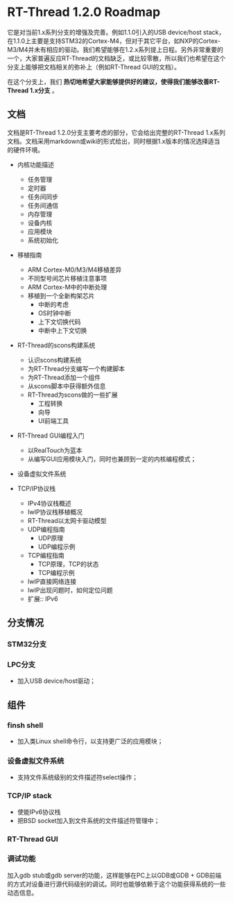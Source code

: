 # RT-Thread 1.2.0 Roadmap #
它是对当前1.x系列分支的增强及完善。例如1.1.0引入的USB device/host stack，在1.1.0上主要是支持STM32的Cortex-M4，但对于其它平台，如NXP的Cortex-M3/M4并未有相应的驱动。我们希望能够在1.2.x系列提上日程。另外非常重要的一个，大家普遍反应RT-Thread的文档缺乏，或比较零散，所以我们也希望在这个分支上能够把文档相关的弥补上（例如RT-Thread GUI的文档）。

在这个分支上，我们 **热切地希望大家能够提供好的建议，使得我们能够改善RT-Thread 1.x分支** 。


## 文档 ##
文档是RT-Thread 1.2.0分支主要考虑的部分，它会给出完整的RT-Thread 1.x系列文档。文档采用markdown或wiki的形式给出，同时根据1.x版本的情况选择适当的硬件环境。

- 内核功能描述
  - 任务管理
  - 定时器
  - 任务间同步
  - 任务间通信
  - 内存管理
  - 设备内核
  - 应用模块
  - 系统初始化

- 移植指南
  - ARM Cortex-M0/M3/M4移植差异
  - 不同型号间芯片移植注意事项
  - ARM Cortex-M中的中断处理
  - 移植到一个全新构架芯片
    - 中断的考虑
    - OS时钟中断
    - 上下文切换代码
    - 中断中上下文切换

- RT-Thread的scons构建系统
  - 认识scons构建系统
  - 为RT-Thread分支编写一个构建脚本
  - 为RT-Thread添加一个组件
  - 从scons脚本中获得额外信息
  - RT-Thread为scons做的一些扩展
    - 工程转换
    - 向导
    - UI前端工具

- RT-Thread GUI编程入门
  - 以RealTouch为蓝本
  - 从编写GUI应用模块入门，同时也兼顾到一定的内核编程模式；

- 设备虚拟文件系统

- TCP/IP协议栈
  - IPv4协议栈概述
  - lwIP协议栈移植概况
  - RT-Thread以太网卡驱动模型
  - UDP编程指南
    - UDP原理
    - UDP编程示例
  - TCP编程指南
    - TCP原理，TCP的状态
    - TCP编程示例
  - lwIP直接网络连接
  - lwIP出现问题时，如何定位问题
  - 扩展:: IPv6

## 分支情况 ##

### STM32分支 ###

### LPC分支 ###
- 加入USB device/host驱动；

## 组件 ##

### finsh shell ###
- 加入类Linux shell命令行，以支持更广泛的应用模块；

### 设备虚拟文件系统 ###
- 支持文件系统级别的文件描述符select操作；

### TCP/IP stack ###
- 使能IPv6协议栈
- 把BSD socket加入到文件系统的文件描述符管理中；

### RT-Thread GUI ###

### 调试功能 ###
加入gdb stub或gdb server的功能，这样能够在PC上以GDB或GDB + GDB前端的方式对设备进行源代码级别的调试。同时也能够依赖于这个功能获得系统的一些动态信息。
